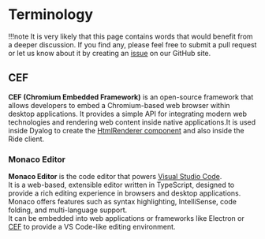 # Terminology

!!!note
   It is very likely that this page contains words that would benefit from a deeper discussion. If you find any, please feel free to submit a pull request or let us know about it by creating an [issue](https://github.com/Dyalog/Selenium/issues) on our GitHub site.

## CEF

**CEF (Chromium Embedded Framework)** is an open-source framework that allows developers to embed a Chromium-based web browser within desktop applications. It provides a simple API for integrating modern web technologies and rendering web content inside native applications.It is used inside Dyalog to create the [HtmlRenderer component](https://dyalog.github.io/documentation/20.0/object-reference/objects/htmlrenderer/) and also inside the Ride client.


### Monaco Editor

**Monaco Editor** is the code editor that powers [Visual Studio Code](https://code.visualstudio.com/).  
It is a web-based, extensible editor written in TypeScript, designed to provide a rich editing experience in browsers and desktop applications. Monaco offers features such as syntax highlighting, IntelliSense, code folding, and multi-language support.  
It can be embedded into web applications or frameworks like Electron or [CEF](#CEF) to provide a VS Code-like editing environment.
